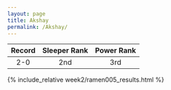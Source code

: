 ```yaml
---
layout: page
title: Akshay
permalink: /Akshay/
---
```


Record | Sleeper Rank | Power Rank               
:--: | :--: | :--:
2-0 | 2nd | 3rd   

{% include_relative week2/ramen005_results.html %}
